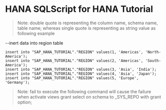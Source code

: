# HANA SQLScript for HANA Tutorial

> Note: double quote is representing the column name, schema name, table name;
      whereas single quote is representing as string value as following example

--inert data into region table
```
insert into "SAP_HANA_TUTORIAL"."REGION" values(1, 'Americas', 'North-America');
insert into "SAP_HANA_TUTORIAL"."REGION" values(2, 'Americas', 'South-America');
insert into "SAP_HANA_TUTORIAL"."REGION" values(3, 'Asia', 'India');
insert into "SAP_HANA_TUTORIAL"."REGION" values(4, 'Asia', 'Japan');
insert into "SAP_HANA_TUTORIAL"."REGION" values(5, 'Europe', 'Germany');
```
> Note: fail to execute the following command will cause the failure when activate views
grant select on schema <your schema> to _SYS_REPO with grant option;

